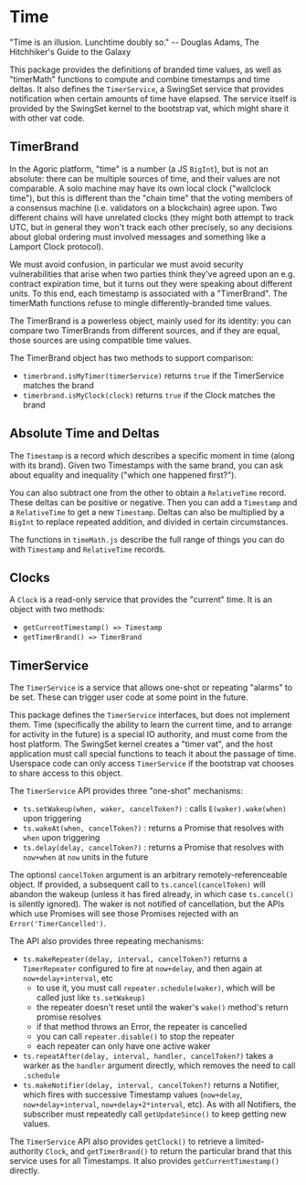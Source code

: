 # Time

"Time is an illusion. Lunchtime doubly so."
  -- Douglas Adams, The Hitchhiker's Guide to the Galaxy

This package provides the definitions of branded time values, as well as "timerMath" functions to compute and combine timestamps and time deltas. It also defines the `TimerService`, a SwingSet service that provides notification when certain amounts of time have elapsed. The service itself is provided by the SwingSet kernel to the bootstrap vat, which might share it with other vat code.

## TimerBrand

In the Agoric platform, "time" is a number (a JS `BigInt`), but is not an absolute: there can be multiple sources of time, and their values are not comparable. A solo machine may have its own local clock ("wallclock time"), but this is different than the "chain time" that the voting members of a consensus machine (i.e. validators on a blockchain) agree upon. Two different chains will have unrelated clocks (they might both attempt to track UTC, but in general they won't track each other precisely, so any decisions about global ordering must involved messages and something like a Lamport Clock protocol).

We must avoid confusion, in particular we must avoid security vulnerabilities that arise when two parties think they've agreed upon an e.g. contract expiration time, but it turns out they were speaking about different units. To this end, each timestamp is associated with a "TimerBrand". The timerMath functions refuse to mingle differently-branded time values.

The TimerBrand is a powerless object, mainly used for its identity: you can compare two TimerBrands from different sources, and if they are equal, those sources are using compatible time values.

The TimerBrand object has two methods to support comparison:

* `timerbrand.isMyTimer(timerService)` returns `true` if the TimerService matches the brand
* `timerbrand.isMyClock(clock)` returns `true` if the Clock matches the brand

## Absolute Time and Deltas

The `Timestamp` is a record which describes a specific moment in time (along with its brand). Given two Timestamps with the same brand, you can ask about equality and inequality ("which one happened first?").

You can also subtract one from the other to obtain a `RelativeTime` record. These deltas can be positive or negative. Then you can add a `Timestamp` and a `RelativeTime` to get a new `Timestamp`. Deltas can also be multiplied by a `BigInt` to replace repeated addition, and divided in certain circumstances.

The functions in `timeMath.js` describe the full range of things you can do with `Timestamp` and `RelativeTime` records.

## Clocks

A `Clock` is a read-only service that provides the "current" time. It is an object with two methods:

* `getCurrentTimestamp() => Timestamp`
* `getTimerBrand() => TimerBrand`

## TimerService

The `TimerService` is a service that allows one-shot or repeating "alarms" to be set. These can trigger user code at some point in the future.

This package defines the `TimerService` interfaces, but does not implement them. Time (specifically the ability to learn the current time, and to arrange for activity in the future) is a special IO authority, and must come from the host platform. The SwingSet kernel creates a "timer vat", and the host application must call special functions to teach it about the passage of time. Userspace code can only access `TimerService` if the bootstrap vat chooses to share access to this object.

The `TimerService` API provides three "one-shot" mechanisms:

* `ts.setWakeup(when, waker, cancelToken?)` : calls `E(waker).wake(when)` upon triggering
* `ts.wakeAt(when, cancelToken?)` : returns a Promise that resolves with `when` upon triggering
* `ts.delay(delay, cancelToken?)` : returns a Promise that resolves with `now+when` at `now` units in the future

The optionsl `cancelToken` argument is an arbitrary remotely-referenceable object. If provided, a subsequent call to `ts.cancel(cancelToken)` will abandon the wakeup (unless it has fired already, in which case `ts.cancel()` is silently ignored). The waker is not notified of cancellation, but the APIs which use Promises will see those Promises rejected with an `Error('TimerCancelled')`.

The API also provides three repeating mechanisms:

* `ts.makeRepeater(delay, interval, cancelToken?)` returns a `TimerRepeater` configured to fire at `now+delay`, and then again at `now+delay+interval`, etc
  * to use it, you must call `repeater.schedule(waker)`, which will be called just like `ts.setWakeup)`
  * the repeater doesn't reset until the waker's `wake()` method's return promise resolves
  * if that method throws an Error, the repeater is cancelled
  * you can call `repeater.disable()` to stop the repeater
  * each repeater can only have one active waker
* `ts.repeatAfter(delay, interval, handler, cancelToken?)` takes a warker as the `handler` argument directly, which removes the need to call `.schedule`
* `ts.makeNotifier(delay, interval, cancelToken?)` returns a Notifier, which fires with successive Timestamp values (`now+delay`, `now+delay+interval`, `now+delay+2*interval`, etc). As with all Notifiers, the subscriber must repeatedly call `getUpdateSince()` to keep getting new values.

The `TimerService` API also provides `getClock()` to retrieve a limited-authority `Clock`, and `getTimerBrand()` to return the particular brand that this service uses for all Timestamps. It also provides `getCurrentTimestamp()` directly.
